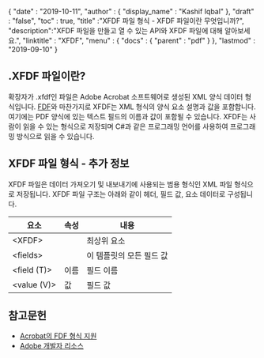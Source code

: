 {
  "date" : "2019-10-11",
  "author" : {
    "display_name" : "Kashif Iqbal"
},
  "draft" : "false",
  "toc" : true,
  "title" :"XFDF 파일 형식 - XFDF 파일이란 무엇입니까?",
  "description":"XFDF 파일을 만들고 열 수 있는 API와 XFDF 파일에 대해 알아보세요.",
  "linktitle" : "XFDF",
  "menu" : {
    "docs" : {
      "parent" : "pdf"
}
},
  "lastmod" : "2019-09-10"
}

## .XFDF 파일이란?

확장자가 .xfdf인 파일은 Adobe Acrobat 소프트웨어로 생성된 XML 양식 데이터 형식입니다. [FDF](/ko/pdf/fdf/)와 마찬가지로 XFDF는 XML 형식의 양식 요소 설명과 값을 포함합니다. 여기에는 PDF 양식에 있는 텍스트 필드의 이름과 값이 포함될 수 있습니다. XFDF는 사람이 읽을 수 있는 형식으로 저장되며 C#과 같은 프로그래밍 언어를 사용하여 프로그래밍 방식으로 읽을 수 있습니다.

## XFDF 파일 형식 - 추가 정보

XFDF 파일은 데이터 가져오기 및 내보내기에 사용되는 범용 형식인 XML 파일 형식으로 저장됩니다. XFDF 파일 구조는 아래와 같이 헤더, 필드 값, 요소 데이터로 구성됩니다.

|요소|속성|내용|
---|---|---|
|\<XFDF> ||최상위 요소|
|\<fields> ||이 템플릿의 모든 필드 값|
|<field (T)> |이름 |필드 이름|
|<value (V)> |값 |필드 값|

## 참고문헌

* [Acrobat의 FDF 형식 지원](https://helpx.adobe.com/coldfusion/developing-applications/working-with-documents-charts-and-reports/assembling-pdf-documents/fdf-format-support-for-acroforms.html)
* [Adobe 개발자 리소스](https://opensource.adobe.com/dc-acrobat-sdk-docs/)

